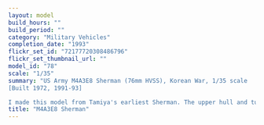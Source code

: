 ```yaml
---
layout: model
build_hours: ""
build_period: ""
category: "Military Vehicles"
completion_date: "1993"
flickr_set_id: "72177720308486796"
flickr_set_thumbnail_url: ""
model_id: "78"
scale: "1/35"
summary: "US Army M4A3E8 Sherman (76mm HVSS), Korean War, 1/35 scale
[Built 1972, 1991-93]

I made this model from Tamiya's earliest Sherman. The upper hull and turret date from their 1966 M4A3E2 and the HVSS and lower hull was tooled in 1970. I bought it in late 1971 and started it in 1972. It stayed in a partly built state for 19 years and travelled with me to different cities and countries before I finally got back to working on it in 1991-93. The model is overscale and relatively inaccurate, a product of the ancient tooling, but I am still happy with the finish."
title: "M4A3E8 Sherman"
---
```



